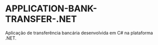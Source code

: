 # APPLICATION-BANK-TRANSFER-.NET
Aplicação de transferência bancária desenvolvida em C# na plataforma .NET.
